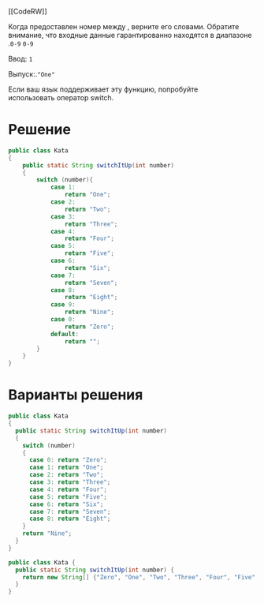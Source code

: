 [[CodeRW]]

Когда предоставлен номер между , верните его словами. Обратите внимание, что входные данные гарантированно находятся в диапазоне .`0-9` `0-9`

Ввод: `1`

Выпуск:.`"One"`

Если ваш язык поддерживает эту функцию, попробуйте использовать оператор switch.

# Решение

```java ignore
public class Kata  
{  
    public static String switchItUp(int number)  
    {  
        switch (number){  
            case 1:  
                return "One";  
            case 2:  
                return "Two";  
            case 3:  
                return "Three";  
            case 4:  
                return "Four";  
            case 5:  
                return "Five";  
            case 6:  
                return "Six";  
            case 7:  
                return "Seven";  
            case 8:  
                return "Eight";  
            case 9:  
                return "Nine";  
            case 0:  
                return "Zero";  
            default:  
                return "";  
        }  
    }  
}
```

# Варианты решения

```java ignore
public class Kata
{
  public static String switchItUp(int number)
  {
    switch (number)
    {
      case 0: return "Zero";
      case 1: return "One";
      case 2: return "Two";
      case 3: return "Three";
      case 4: return "Four";
      case 5: return "Five";
      case 6: return "Six";
      case 7: return "Seven";
      case 8: return "Eight";
    }
    return "Nine";
  }
}
```

```java ignore
public class Kata {
  public static String switchItUp(int number) {
    return new String[] {"Zero", "One", "Two", "Three", "Four", "Five", "Six", "Seven", "Eight", "Nine"}[number];
  }
}
```